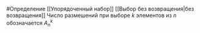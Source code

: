 #Определение 
[[Упорядоченный набор]] [[Выбор без возвращения|без возвращения]]
Число размешений при выборе $k$ элементов из $n$  обозначается $A_n^k$